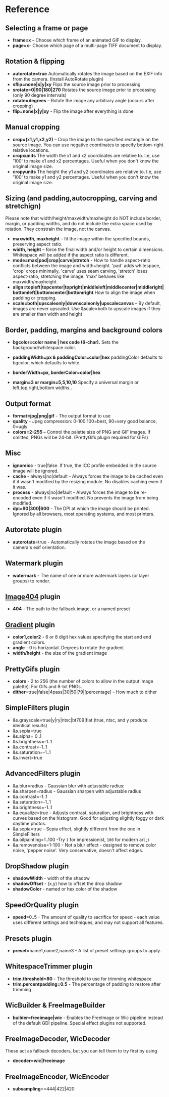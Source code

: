 # Reference

## Selecting a frame or page

* **frame=x** – Choose which frame of an animated GIF to display.
* **page=x**– Choose which page of a multi-page TIFF document to display.

## Rotation & flipping

* **autorotate=true** Automatically rotates the image based on the EXIF info from the camera. (Install AutoRotate plugin)
* **sflip=none|x|y|xy** Flips the source image prior to processing
* **srotate=0|90|180|270** Rotates the source image prior to processing (only 90 degree intervals)
* **rotate=degrees** – Rotate the image any arbitrary angle (occurs after cropping)
* **flip=none|x|y|xy** - Flip the image after everything is done

## Manual cropping

* **crop=(x1,y1,x2,y2)** – Crop the image to the specified rectangle on the source image. You can use negative coordinates to specify bottom-right relative locations.
* **cropxunits** The width the x1 and x2 coordinates are relative to. I.e, use '100' to make x1 and x2 percentages. Useful when you don't know the original image size.
* **cropyunits** The height the y1 and y2 coordinates are relative to. I.e, use '100' to make y1 and y2 percentages. Useful when you don't know the original image size.


## Sizing (and padding,autocropping, carving and stretchign)

Please note that width/height/maxwidth/maxheight do NOT include border, margin, or padding widths, and do not include the extra space used by rotation. They constrain the image, not the canvas.

* **maxwidth, maxheight** – fit the image within the specified bounds, preserving aspect ratio.
* **width, height** – force the final width and/or height to certain dimensions. Whitespace will be added if the aspect ratio is different.
* **mode=max|pad|crop|carve|stretch** - How to handle aspect-ratio conflicts between the image and width+height. 'pad' adds whitespace, 'crop' crops minimally, 'carve' uses seam carving, 'stretch' loses aspect-ratio, stretching the image. 'max' behaves like maxwidth/maxheight.
* **align=topleft|topcenter|topright|middleleft|middlecenter|middleright|bottomleft|bottomcenter|bottomright** How to align the image when padding or cropping.
* **scale=both|upscaleonly|downscaleonly|upscalecanvas** – By default, images are never upscaled. Use &scale=both to upscale images if they are smaller than width and height

## Border, padding, margins and background colors

* **bgcolor=color name | hex code (6-char).** Sets the background/whitespace color.

* **paddingWidth=px & paddingColor=color|hex** paddingColor defaults to bgcolor, which defaults to white.
* **borderWidth=px, borderColor=color|hex**
* **margin=3 or margin=5,5,10,10** Specify a universal margin or left,top,right,bottom widths..

## Output format
* **format=jpg|png|gif** - The output format to use
* **quality** - Jpeg compression: 0-100 100=best, 90=very good balance, 0=ugly
* **colors=2-255** – Control the palette size of PNG and GIF images. If omitted, PNGs will be 24-bit. (PrettyGifs plugin required for GIFs)

## Misc

* **ignoreicc** - true|false. If true, the ICC profile embedded in the source image will be ignored.
* **cache** - always|no|default - Always forces the image to be cached even if it wasn't modified by the resizing module. No disables caching even if it was.
* **process** - always|no|default - Always forces the image to be re-encoded even if it wasn't modified. No prevents the image from being modified.
* **dpi=90|300|600** - The DPI at which the image should be printed. Ignored by all browsers, most operating systems, and most printers.

## Autorotate plugin

* **autorotate**=true - Automatically rotates the image based on the camera's exif orientation.

## Watermark plugin

* **watermark** - The name of one or more watermark layers (or layer groups) to render.

## [Image404](/plugins/image404) plugin

* **404** - The path to the fallback image, or a named preset

## [Gradient](/plugins/gradient) plugin

* **color1,color2** - 6 or 8 digit hex values specifying the start and end gradient colors. 
* **angle** - 0 is horizontal. Degrees to rotate the gradient
* **width/height** - the size of the gradient image

## PrettyGifs plugin

* **colors** - 2 to 256 (the number of colors to allow in the output image palette). For Gifs and 8-bit PNGs.
* **dither**=true|false|4pass|30|50|79|[percentage] - How much to dither

## SimpleFilters plugin

* &s.grayscale=true|y|ry|ntsc|bt709|flat  (true, ntsc, and y produce identical results)
* &s.sepia=true
* &s.alpha= 0..1
* &s.brightness=-1..1
* &s.contrast=-1..1
* &s.saturation=-1..1
* &s.invert=true

## AdvancedFilters plugin

* &a.blur=radius - Gaussian blur with adjustable radius:
* &a.sharpen=radius - Gaussian sharpen with adjustable radius
* &a.contrast=-1..1
* &a.saturation=-1..1
* &a.brightness=-1..1
* &a.equalize=true - Adjusts contrast, saturation, and brightness with curves based on the histogram. Good for adjusting slightly foggy or dark daytime photos. 
* &a.sepia=true - Sepia effect, slightly different from the one in SimpleFilters
* &a.oilpainting=1..100 -Try `1` for impressionist, `100` for modern art ;)
* &a.removenoise=1-100 - Not a blur effect - designed to remove color noise, 'pepper noise'. Very conservative, doesn't affect edges.

## DropShadow plugin

* **shadowWidth** - width of the shadow
* **shadowOffset** - (x,y) how to offset the drop shadow
* **shadowColor** - named or hex color of the shadow

## SpeedOrQuality plugin

* **speed**=0..5 - The amount of quality to sacrifice for speed - each value uses different settings and techniques, and may not support all features.

## Presets plugin

* **preset**=name1,name2,name3 - A list of preset settings groups to apply. 

## WhitespaceTrimmer plugin

* **trim.threshold=80** - The threshold to use for trimming whitespace
* **trim.percentpadding=0.5** - The percentage of padding to restore after trimming

## WicBuilder & FreeImageBuilder

* **builder=freeimage|wic** - Enables the FreeImage or Wic pipeline instead of the default GDI pipeline. Special effect plugins not supported.

## FreeImageDecoder, WicDecoder

These act as fallback decoders, but you can tell them to try first by using 

* **decoder=wic|freeimage**

## FreeImageEncoder, WicEncoder

* **subsampling**==444|422|420